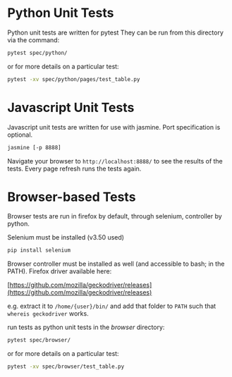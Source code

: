 # Python Unit Tests
Python unit tests are written for pytest
They can be run from this directory via the command:

```bash
pytest spec/python/
```
or for more details on a particular test:
```bash
pytest -xv spec/python/pages/test_table.py
```

# Javascript Unit Tests
Javascript unit tests are written for use with jasmine. Port specification is optional.
```bash
jasmine [-p 8888]
```
Navigate your browser to `http://localhost:8888/` to see the results of the tests. 
Every page refresh runs the tests again.

# Browser-based Tests
Browser tests are run in firefox by default, through selenium, controller by python.

Selenium must be installed (v3.50 used)
```bash
pip install selenium
```

Browser controller must be installed as well (and accessible to bash; in the PATH). Firefox driver available here:

[https://github.com/mozilla/geckodriver/releases](https://github.com/mozilla/geckodriver/releases)

e.g. extract it to `/home/{user}/bin/`
and add that folder to `PATH`
such that `whereis geckodriver` works.

run tests as python unit tests in the _browser_ directory:
```bash
pytest spec/browser/
```
or for more details on a particular test:
```bash
pytest -xv spec/browser/test_table.py
```